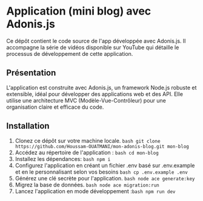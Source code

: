 # Application (mini blog) avec Adonis.js

Ce dépôt contient le code source de l'app développée avec Adonis.js. Il accompagne la série de vidéos disponible sur YouTube qui détaille le processus de développement de cette application.

## Présentation

L'application est construite avec Adonis.js, un framework Node.js robuste et extensible, idéal pour développer des applications web et des API. Elle utilise une architecture MVC (Modèle-Vue-Contrôleur) pour une organisation claire et efficace du code.

## Installation

1. Clonez ce dépôt sur votre machine locale. ```bash git clone https://github.com/Houssam-OUATMANI/mon-adonis-blog.git mon-blog```
2. Accédez au répertoire de l'application : ```bash cd mon-blog```
3. Installez les dépendances: ```bash npm i```
4. Configurez l'application en créant un fichier .env basé sur .env.example et en le personnalisant selon vos besoins ```bash cp .env.example .env```
5. Générez une clé secrète pour l'application. ```bash node ace generate:key```
6. Migrez la base de données. ```bash node ace migration:run```
7. Lancez l'application en mode développement :```bash npm run dev```
